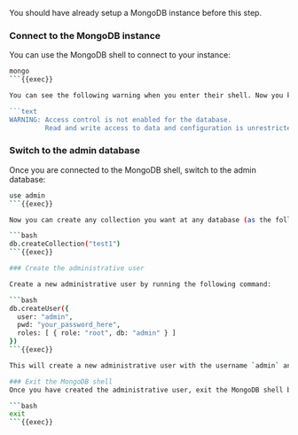 You should have already setup a MongoDB instance before this step.

### Connect to the MongoDB instance

You can use the MongoDB shell to connect to your instance:

```bash
mongo
```{{exec}}

You can see the following warning when you enter their shell. Now you know you haven't provisioned a secret admin password.

```text
WARNING: Access control is not enabled for the database.
         Read and write access to data and configuration is unrestricted.
```

### Switch to the admin database

Once you are connected to the MongoDB shell, switch to the admin database:

```bash
use admin
```{{exec}}

Now you can create any collection you want at any database (as the following command is successful with respond `{ "ok" : 1 }`), which should be restricted since you are not authenticated to the database.

```bash
db.createCollection("test1")
```{{exec}}

### Create the administrative user

Create a new administrative user by running the following command:

```bash
db.createUser({
  user: "admin",
  pwd: "your_password_here",
  roles: [ { role: "root", db: "admin" } ]
})
```{{exec}}

This will create a new administrative user with the username `admin` and the password `your_password_here`. You can replace `your_password_here` with a strong password of your choice. The command should respond with `Successfully added user ...`.

### Exit the MongoDB shell
Once you have created the administrative user, exit the MongoDB shell by running the following command:

```bash
exit
```{{exec}}
